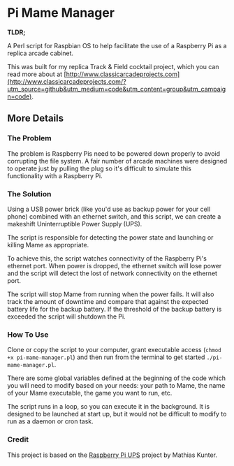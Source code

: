 # Pi Mame Manager

**TLDR;**

A Perl script for Raspbian OS to help facilitate the use of a Raspberry Pi as a replica arcade cabinet.

This was built for my replica Track & Field cocktail project, which you can read more about at [http://www.classicarcadeprojects.com](http://www.classicarcadeprojects.com/?utm_source=github&utm_medium=code&utm_content=group&utm_campaign=code).
## More Details

### The Problem
The problem is Raspberry Pis need to be powered down properly to avoid corrupting the file system. A fair number of arcade machines were designed to operate just by pulling the plug so it's difficult to simulate this functionality with a Raspberry Pi.

### The Solution
Using a USB power brick (like you'd use as backup power for your cell phone) combined with an ethernet switch, and this script, we can create a makeshift Uninterruptible Power Supply (UPS).

The script is responsible for detecting the power state and launching or killing Mame as appropriate.

To achieve this, the script watches connectivity of the Raspberry Pi's ethernet port. When power is dropped, the ethernet switch will lose power and the script will detect the lost of network connectivity on the ethernet port.

The script will stop Mame from running when the power fails. It will also track the amount of downtime and compare that against the expected battery life for the backup battery. If the threshold of the backup battery is exceeded the script will shutdown the Pi.

### How To Use
Clone or copy the script to your computer, grant executable access (`chmod +x pi-mame-manager.pl`) and then run from the terminal to get started `./pi-mame-manager.pl`.

There are some global variables defined at the beginning of the code which you will need to modify based on your needs: your path to Mame, the name of your Mame executable, the game you want to run, etc.

The script runs in a loop, so you can execute it in the background. It is designed to be launched at start up, but it would not be difficult to modify to run as a daemon or cron task.

### Credit
This project is based on the [Raspberry Pi UPS](http://raspi-ups.appspot.com/en/index.jsp) project by Mathias Kunter.
